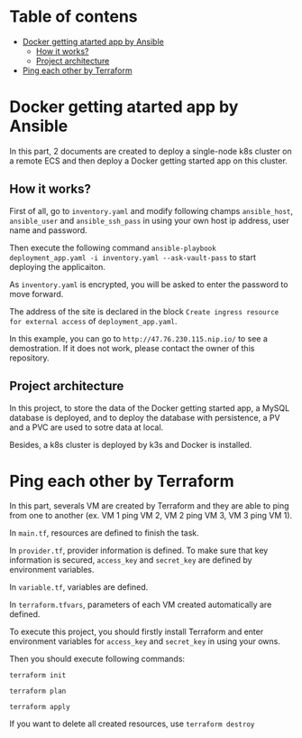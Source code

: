 # Table of contens
- [Docker getting atarted app by Ansible](#Docker-getting-atarted-app-by-Ansible)
    - [How it works?](#how-it-works)
    - [Project architecture](#Project-architecture)
- [Ping each other by Terraform](#Ping-each-other-by-Terraform)

# Docker getting atarted app by Ansible
In this part, 2 documents are created to deploy a single-node k8s cluster on a remote ECS and then deploy a Docker getting started app on this cluster. 
## How it works?
First of all, go to `inventory.yaml` and modify following champs `ansible_host`, `ansible_user` and `ansible_ssh_pass` in using your own host ip address, user name and password.  
  
Then execute the following command ```ansible-playbook deployment_app.yaml -i inventory.yaml --ask-vault-pass``` to start deploying the applicaiton.  
  
As `inventory.yaml` is encrypted, you will be asked to enter the password to move forward.  
  
The address of the site is declared in the block `Create ingress resource for external access` of `deployment_app.yaml`.  
  
In this example, you can go to `http://47.76.230.115.nip.io/` to see a demostration. If it does not work, please contact the owner of this repository. 
## Project architecture
In this project, to store the data of the Docker getting started app, a MySQL database is deployed, and to deploy the database with persistence, a PV and a PVC are used to sotre data at local.  
  
Besides, a k8s cluster is deployed by k3s and Docker is installed. 
# Ping each other by Terraform
In this part, severals VM are created by Terraform and they are able to ping from one to another (ex. VM 1 ping VM 2, VM 2 ping VM 3, VM 3 ping VM 1).  
  
In `main.tf`, resources are defined to finish the task.  

In `provider.tf`, provider information is defined. To make sure that key information is secured, `access_key` and `secret_key` are defined by environment variables.  

In `variable.tf`, variables are defined.  

In `terraform.tfvars`, parameters of each VM created automatically are defined.  
  
To execute this project, you should firstly install Terraform and enter environment variables for `access_key` and `secret_key` in using your owns.  

Then you should execute following commands:  

`terraform init`  
  
`terraform plan`  
  
`terraform apply`  
  
If you want to delete all created resources, use `terraform destroy`


